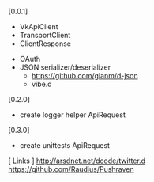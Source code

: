 [0.0.1]
+ VkApiClient
+ TransportClient
+ ClientResponse
- OAuth
- JSON serializer/deserializer
	- https://github.com/gianm/d-json
	- vibe.d

[0.2.0]
- create logger helper
	ApiRequest

[0.3.0]
- create unittests
	ApiRequest


[ Links ]
http://arsdnet.net/dcode/twitter.d
https://github.com/Raudius/Pushraven